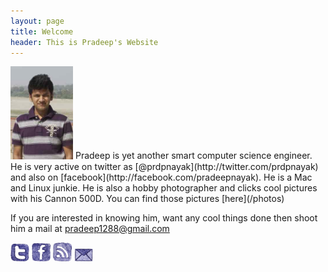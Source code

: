 ```yaml
---
layout: page
title: Welcome
header: This is Pradeep's Website
---
```

<img class="inset right" title="Pradeep Nayak" src="/images/me.jpg" alt="Pradeeps picture" width="100px">
Pradeep is yet another smart computer science engineer. He is very active on twitter as [@prdpnayak](http://twitter.com/prdpnayak) and also on [facebook](http://facebook.com/pradeepnayak). He is a Mac and Linux junkie. He is also a hobby photographer and clicks cool pictures with his Cannon 500D. You can find those pictures [here](/photos)

If you are interested in knowing him, want any cool things done then shoot him a mail at <pradeep1288@gmail.com>

<a href="http://twitter.com/prdpnayak" target="_blank"><img src = "/images/Twitter.png" width = "30px"></a>
<a href="http://facebook.com/pradeepnayak" target="_blank"><img src = "/images/Facebook.png" width = "30px"></a>
<a href="http://feeds.feedburner.com/pradeepnayak" target="_blank"><img src = "/images/RSS.png" width = "30px"></a>
<a href="mailto:pradeep1288@gmail.com" target="_blank"><img src = "/images/Contact.png" width = "30px"></a>


